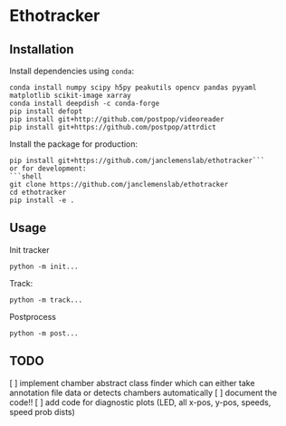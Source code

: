 # Ethotracker

## Installation
Install dependencies using `conda`:
```shell
conda install numpy scipy h5py peakutils opencv pandas pyyaml matplotlib scikit-image xarray
conda install deepdish -c conda-forge
pip install defopt
pip install git+http://github.com/postpop/videoreader
pip install git+https://github.com/postpop/attrdict
```

Install the package for production:
```shell
pip install git+https://github.com/janclemenslab/ethotracker```
or for development:
```shell
git clone https://github.com/janclemenslab/ethotracker
cd ethotracker
pip install -e .
```

## Usage

Init tracker
```shell
python -m init...
```

Track:
```shell
python -m track...
```

Postprocess
```shell
python -m post...
```

## TODO
[ ] implement chamber abstract class finder which can either take annotation file data or detects chambers automatically
[ ] document the code!!
[ ] add code for diagnostic plots (LED, all x-pos, y-pos, speeds, speed prob dists)
